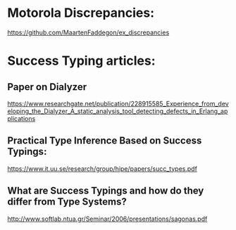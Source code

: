 # Motorola Discrepancies:
https://github.com/MaartenFaddegon/ex_discrepancies

# Success Typing articles: 
## Paper on Dialyzer
https://www.researchgate.net/publication/228915585_Experience_from_developing_the_Dialyzer_A_static_analysis_tool_detecting_defects_in_Erlang_applications
## Practical Type Inference Based on Success Typings: 
https://www.it.uu.se/research/group/hipe/papers/succ_types.pdf

## What are Success Typings and how do they differ from Type Systems?
http://www.softlab.ntua.gr/Seminar/2006/presentations/sagonas.pdf




